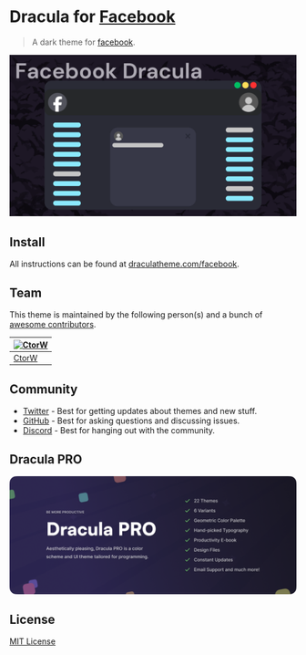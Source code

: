 # Dracula for [Facebook](https://facebook.com)

> A dark theme for [facebook](https://facebook.com).

![Screenshot](./screenshot.png)

## Install

All instructions can be found at [draculatheme.com/facebook](https://draculatheme.com/facebook).

## Team

This theme is maintained by the following person(s) and a bunch of [awesome contributors](https://github.com/dracula/facebook/graphs/contributors).

| [![CtorW](https://avatars.githubusercontent.com/u/129820204?v=4&s=100)](https://github.com/CtorW) |
| ---------------------------------------------------------------------------------------- | 
| [CtorW](https://github.com/CtorW)                                               | 
## Community

- [Twitter](https://twitter.com/draculatheme) - Best for getting updates about themes and new stuff.
- [GitHub](https://github.com/dracula/dracula-theme/discussions) - Best for asking questions and discussing issues.
- [Discord](https://draculatheme.com/discord-invite) - Best for hanging out with the community.

## Dracula PRO

[![Dracula PRO](./.github/dracula-pro.png)](https://draculatheme.com/pro)

## License

[MIT License](./LICENSE)
